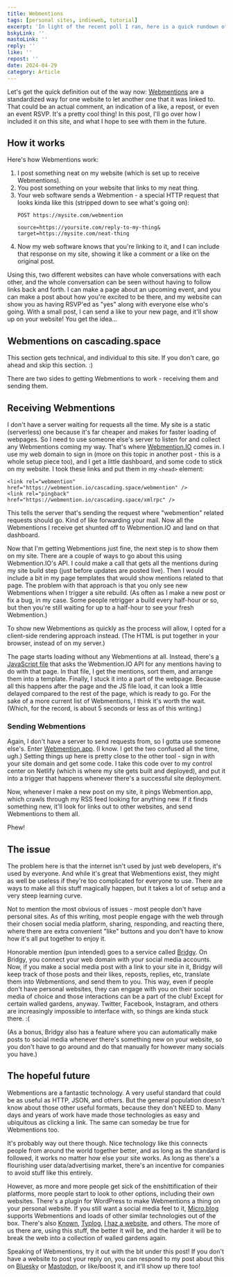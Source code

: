 ```yaml
---
title: Webmentions
tags: [personal sites, indieweb, tutorial]
excerpt: 'In light of the recent poll I ran, here is a quick rundown of what Webmentions are.'
bskyLink: ''
mastoLink: ''
reply: ''
like: ''
repost: ''
date: 2024-04-29
category: Article
---
```


Let's get the quick definition out of the way now: [Webmentions](https://webmention.net/) are a standardized way for one website to let another one that it was linked to. That could be an actual comment, an indication of a like, a repost, or even an event RSVP. It's a pretty cool thing! In this post, I'll go over how I included it on this site, and what I hope to see with them in the future.

## How it works

Here's how Webmentions work:

1. I post something neat on my website (which is set up to receive Webmentions).
2. You post something on your website that links to my neat thing.
3. Your web software sends a Webmention - a special HTTP request that looks kinda like this (stripped down to see what's going on):
    ```
    POST https://mysite.com/webmention

    source=https://yoursite.com/reply-to-my-thing&
    target=https://mysite.com/neat-thing
    ```
4. Now my web software knows that you're linking to it, and I can include that response on my site, showing it like a comment or a like on the original post.

Using this, two different websites can have whole conversations with each other, and the whole conversation can be seen without having to follow links back and forth. I can make a page about an upcoming event, and you can make a post about how you're excited to be there, and my website can show you as having RSVP'ed as "yes" along with everyone else who's going. With a small post, I can send a like to your new page, and it'll show up on your website! You get the idea...

## Webmentions on cascading.space

This section gets technical, and individual to this site. If you don't care, go ahead and skip this section. :)

There are two sides to getting Webmentions to work - receiving them and sending them.

## Receiving Webmentions

I don't have a server waiting for requests all the time. My site is a static (serverless) one because it's far cheaper and makes for faster loading of webpages. So I need to use someone else's server to listen for and collect any Webmentions coming my way. That's where [Webmention.IO](https://webmention.io/) comes in. I use my web domain to sign in (more on this topic in another post - this is a whole setup piece too), and I get a little dashboard, and some code to stick on my website. I took these links and put them in my `<head>` element:

```
<link rel="webmention" href="https://webmention.io/cascading.space/webmention" />
<link rel="pingback" href="https://webmention.io/cascading.space/xmlrpc" />
```

This tells the server that's sending the request where "webmention" related requests should go. Kind of like forwarding your mail. Now all the Webmentions I receive get shunted off to Webmention.IO and land on that dashboard.

Now that I'm getting Webmentions just fine, the next step is to show them on my site. There are a couple of ways to go about this using Webmention.IO's API. I could make a call that gets all the mentions during my site build step (just before updates are posted live). Then I would include a bit in my page templates that would show mentions related to that page. The problem with that approach is that you only see new Webmentions when I trigger a site rebuild. (As often as I make a new post or fix a bug, in my case. Some people retrigger a build every half-hour or so, but then you're still waiting for up to a half-hour to see your fresh Webmention.)

To show new Webmentions as quickly as the process will allow, I opted for a client-side rendering approach instead. (The HTML is put together in your browser, instead of on my server.)

The page starts loading without any Webmentions at all. Instead, there's [a JavaScript file](/bin/code/getMentions.js) that asks the Webmention.IO API for any mentions having to do with that page. In that file, I get the mentions, sort them, and arrange them into a template. Finally, I stuck it into a part of the webpage. Because all this happens after the page and the JS file load, it can look a little delayed compared to the rest of the page, which is ready to go. For the sake of a more current list of Webmentions, I think it's worth the wait. (Which, for the record, is about 5 seconds or less as of this writing.)

### Sending Webmentions

Again, I don't have a server to send requests from, so I gotta use someone else's. Enter [Webmention.app](https://webmention.app). (I know. I get the two confused all the time, ugh.) Setting things up here is pretty close to the other tool - sign in with your site domain and get some code. I take this code over to my control center on Netlify (which is where my site gets built and deployed), and put it into a trigger that happens whenever there's a successful site deployment.

Now, whenever I make a new post on my site, it pings Webmention.app, which crawls through my RSS feed looking for anything new. If it finds something new, it'll look for links out to other websites, and send Webmentions to them all.

Phew!

## The issue

The problem here is that the internet isn't used by just web developers, it's used by everyone. And while it's great that Webmentions exist, they might as well be useless if they're too complicated for everyone to use. There are ways to make all this stuff magically happen, but it takes a lot of setup and a very steep learning curve.

Not to mention the most obvious of issues - most people don't have personal sites. As of this writing, most people engage with the web through their chosen social media platform, sharing, responding, and reacting there, where there are extra convenient "like" buttons and you don't have to know how it's all put together to enjoy it.

Honorable mention (pun intended) goes to a service called [Bridgy](https://brid.gy/). On Bridgy, you connect your web domain with your social media accounts. Now, if you make a social media post with a link to your site in it, Bridgy will keep track of those posts and their likes, reposts, replies, etc, translate them into Webmentions, and send them to you. This way, even if people don't have personal websites, they can engage with you on their social media of choice and those interactions can be a part of the club! Except for certain walled gardens, anyway. Twitter, Facebook, Instagram, and others are increasingly impossible to interface with, so things are kinda stuck there. :(

(As a bonus, Bridgy also has a feature where you can automatically make posts to social media whenever there's something new on your website, so you don't have to go around and do that manually for however many socials you have.)

## The hopeful future

Webmentions are a fantastic technology. A very useful standard that could be as useful as HTTP, JSON, and others. But the general population doesn't know about those other useful formats, because they don't NEED to. Many days and years of work have made those technologies as easy and ubiquitous as clicking a link. The same can someday be true for Webmentions too.

It's probably way out there though. Nice technology like this connects people from around the world together better, and as long as the standard is followed, it works no matter how else your site works. As long as there's a flourishing user data/advertising market, there's an incentive for companies to avoid stuff like this entirely.

However, as more and more people get sick of the enshittification of their platforms, more people start to look to other options, including their own websites. There's a plugin for WordPress to make Webmentions a thing on your personal website. If you still want a social media feel to it, [Micro.blog](https://micro.blog) supports Webmentions and loads of other similar technologies out of the box. There's also [Known](https://withknown.com/), [Typlog](https://typlog.com/), [I haz a website](https://i.haza.website/), and others. The more of us there are, using this stuff, the better it will be, and the harder it will be to break the web into a collection of walled gardens again.

Speaking of Webmentions, try it out with the bit under this post! If you don't have a website to post your reply on, you can respond to my post about this on [Bluesky](https://bsky.app/profile/cascading.space) or [Mastodon](https://furry.engineer/@cascade), or like/boost it, and it'll show up there too!

<div class="visually-hidden syndication-links">
<a href="https://brid.gy/publish/bluesky"></a>
<a href="https://brid.gy/publish/mastodon"></a>
</div>